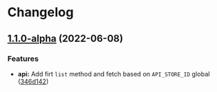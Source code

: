 # Changelog

## [1.1.0-alpha](https://github.com/ecomplus/cloud-commerce/compare/api-v1.0.0-alpha...api-v1.1.0-alpha) (2022-06-08)


### Features

* **api:** Add firt `list` method and fetch based on `API_STORE_ID` global ([346d142](https://github.com/ecomplus/cloud-commerce/commit/346d1421e4a4b40bbb045d99c2bd457fe1de6f5d))
